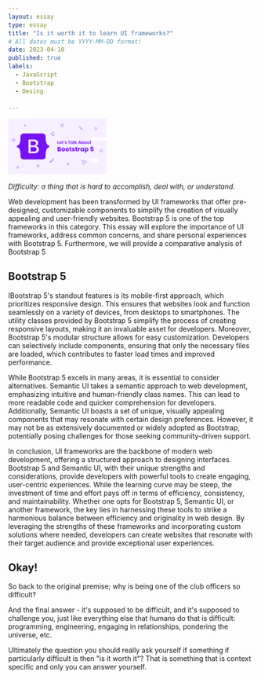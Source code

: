 ```yaml
---
layout: essay
type: essay
title: "Is it worth it to learn UI frameworks?"
# All dates must be YYYY-MM-DD format!
date: 2023-04-10
published: true
labels:
  - JavaScript
  - Bootstrap
  - Desing
 
---
```


<img width="200px" class="rounded float-start pe-4" src="../essays/lets-talk-about-bootstrap.png">

*Difficulty: a thing that is hard to accomplish, deal with, or understand.*

Web development has been transformed by UI frameworks that offer pre-designed, customizable components to simplify the creation of visually appealing and user-friendly websites. Bootstrap 5 is one of the top frameworks in this category. This essay will explore the importance of UI frameworks, address common concerns, and share personal experiences with Bootstrap 5. Furthermore, we will provide a comparative analysis of Bootstrap 5

## Bootstrap 5

IBootstrap 5's standout features is its mobile-first approach, which prioritizes responsive design. This ensures that websites look and function seamlessly on a variety of devices, from desktops to smartphones. The utility classes provided by Bootstrap 5 simplify the process of creating responsive layouts, making it an invaluable asset for developers. Moreover, Bootstrap 5's modular structure allows for easy customization. Developers can selectively include components, ensuring that only the necessary files are loaded, which contributes to faster load times and improved performance.

While Bootstrap 5 excels in many areas, it is essential to consider alternatives. Semantic UI takes a semantic approach to web development, emphasizing intuitive and human-friendly class names. This can lead to more readable code and quicker comprehension for developers. Additionally, Semantic UI boasts a set of unique, visually appealing components that may resonate with certain design preferences. However, it may not be as extensively documented or widely adopted as Bootstrap, potentially posing challenges for those seeking community-driven support.

In conclusion, UI frameworks are the backbone of modern web development, offering a structured approach to designing interfaces. Bootstrap 5 and Semantic UI, with their unique strengths and considerations, provide developers with powerful tools to create engaging, user-centric experiences. While the learning curve may be steep, the investment of time and effort pays off in terms of efficiency, consistency, and maintainability. Whether one opts for Bootstrap 5, Semantic UI, or another framework, the key lies in harnessing these tools to strike a harmonious balance between efficiency and originality in web design. By leveraging the strengths of these frameworks and incorporating custom solutions where needed, developers can create websites that resonate with their target audience and provide exceptional user experiences.



## Okay!

So back to the original premise; why is being one of the club officers so difficult?

And the final answer - it's supposed to be difficult, and it's supposed to challenge you, just like everything else that humans do that is difficult: programming, engineering, engaging in relationships, pondering the universe, etc.

Ultimately the question you should really ask yourself if something if particularly difficult is then "is it worth it"? That is something that is context specific and only you can answer yourself.
